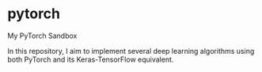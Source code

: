 # pytorch
My PyTorch Sandbox

In this repository, I aim to implement several deep learning algorithms using both PyTorch and its Keras-TensorFlow equivalent.
